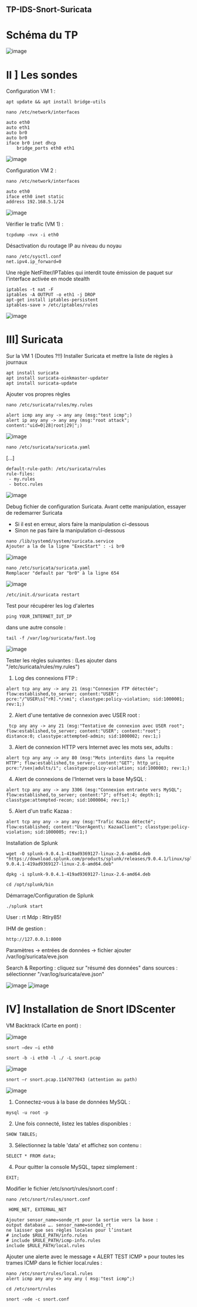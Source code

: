 ## TP-IDS-Snort-Suricata

# Schéma du TP

![image](https://user-images.githubusercontent.com/73076854/228902772-0b711fe5-d78f-4632-b2c8-380be839addb.png)

# II ] Les sondes
Configuration VM 1 :
```
apt update && apt install bridge-utils
```
```
nano /etc/network/interfaces
```

```
auto eth0
auto eth1
auto br0
auto br0
iface br0 inet dhcp
    bridge_ports eth0 eth1
```
![image](https://user-images.githubusercontent.com/73076854/228929294-84da1cef-e12a-4c10-a91b-86c4c66bf8a0.png)

Configuration VM 2 :
```
nano /etc/network/interfaces
```

```
auto eth0
iface eth0 inet static
address 192.168.5.1/24
```
![image](https://user-images.githubusercontent.com/73076854/228929446-2141d257-91c1-4fe9-bb64-094b8c88e21a.png)


Vérifier le trafic (VM 1) :
```
tcpdump -nvx -i eth0
```
Désactivation du routage IP au niveau du noyau
```
nano /etc/sysctl.conf
net.ipv4.ip_forward=0
```
Une règle NetFilter/IPTables qui interdit toute émission de paquet sur l'interface activée en mode
stealth
```
iptables -t nat -F 
iptables -A OUTPUT -o eth1 -j DROP
apt-get install iptables-persistent 
iptables-save > /etc/iptables/rules
```
![image](https://user-images.githubusercontent.com/73076854/228929630-523f4063-1b41-48fb-bd25-9f20b6982f83.png)

# III] Suricata
Sur la VM 1 (Doutes ?!!)
Installer Suricata et mettre la liste de règles à journaux
```
apt install suricata
apt install suricata-oinkmaster-updater
apt install suricata-update
```

Ajouter vos propres règles
```
nano /etc/suricata/rules/my.rules
```

```
alert icmp any any -> any any (msg:"test icmp";)
alert ip any any -> any any (msg:"root attack"; content:"uid=0|28|root|29|";) 
```
![image](https://user-images.githubusercontent.com/73076854/228929728-41678ed7-c59f-4440-8fd9-6b6a7a3561e4.png)

```
nano /etc/suricata/suricata.yaml
```
[...]
```
default-rule-path: /etc/suricata/rules
rule-files:
 - my.rules
 - botcc.rules
```
![image](https://user-images.githubusercontent.com/73076854/228929823-7fa2e090-39b0-4f8b-87c6-c79cfae6524f.png)

Debug fichier de configuration Suricata. 
Avant cette manipulation, essayer de redemarrer Suricata
- Si il est en erreur, alors faire la manipulation ci-dessous
- Sinon ne pas faire la manipulation ci-dessous
```
nano /lib/systemd/system/suricata.service 
Ajouter a la de la ligne "ExecStart" : -i br0
```
![image](https://user-images.githubusercontent.com/73076854/228929897-1defafc9-b97a-4923-945d-1aa85de83fbe.png)

```
nano /etc/suricata/suricata.yaml
Remplacer "default par "br0" à la ligne 654
```
![image](https://user-images.githubusercontent.com/73076854/229089025-99d4a8a6-a061-4813-977f-6d8a562e3f97.png)

```
/etc/init.d/suricata restart
```

Test pour récupérer les log d'alertes
```
ping YOUR_INTERNET_IUT_IP
```

dans une autre console : 
```
tail -f /var/log/suricata/fast.log 
```
![image](https://user-images.githubusercontent.com/73076854/229088037-022bf961-dde3-40e0-aa12-c37819a6763b.png)

Tester les règles suivantes :
(Les ajouter dans "/etc/suricata/rules/my.rules")
1. Log des connexions FTP :
```
alert tcp any any -> any 21 (msg:"Connexion FTP détectée"; flow:established,to_server; content:"USER"; pcre:"/^USER\s[^rR].*/smi"; classtype:policy-violation; sid:1000001; rev:1;)
```

2. Alert d'une tentative de connexion avec USER root :
```
 tcp any any -> any 21 (msg:"Tentative de connexion avec USER root"; flow:established,to_server; content:"USER"; content:"root"; distance:0; classtype:attempted-admin; sid:1000002; rev:1;)
```

3. Alert de connexion HTTP vers Internet avec les mots sex, adults :
```
alert tcp any any -> any 80 (msg:"Mots interdits dans la requête HTTP"; flow:established,to_server; content:"GET"; http_uri; pcre:"/sex|adults/i"; classtype:policy-violation; sid:1000003; rev:1;)
```

4. Alert de connexions de l'Internet vers la base MySQL :
```
alert tcp any any -> any 3306 (msg:"Connexion entrante vers MySQL"; flow:established,to_server; content:"J"; offset:4; depth:1; classtype:attempted-recon; sid:1000004; rev:1;)
```

5. Alert d'un trafic Kazaa :
```
alert tcp any any -> any any (msg:"Trafic Kazaa détecté"; flow:established; content:"UserAgent\: KazaaClient"; classtype:policy-violation; sid:1000005; rev:1;)
```

Installation de Splunk
```
wget -O splunk-9.0.4.1-419ad9369127-linux-2.6-amd64.deb "https://download.splunk.com/products/splunk/releases/9.0.4.1/linux/splunk-9.0.4.1-419ad9369127-linux-2.6-amd64.deb"
```

```
dpkg -i splunk-9.0.4.1-419ad9369127-linux-2.6-amd64.deb
```

```
cd /opt/splunk/bin
```

Démarrage/Configuration de Splunk
```
./splunk start
```
User : rt
Mdp : Rtlry85!

IHM de gestion : 
```
http://127.0.0.1:8000
```

Paramètres → entrées de données → fichier ajouter /var/log/suricata/eve.json

Search & Reporting : cliquez sur "résumé des données"
dans sources : sélectionner "/var/log/suricata/eve.json"

![image](https://user-images.githubusercontent.com/73076854/228933726-5e2e73b2-c073-46a2-9f8f-63ca79016c15.png)
![image](https://user-images.githubusercontent.com/73076854/229093969-d1d34145-f523-41b3-8d0a-49a365ad10b7.png)

# IV] Installation de Snort IDScenter

VM Backtrack (Carte en pont) :

![image](https://user-images.githubusercontent.com/73076854/228930607-e20e5517-d60b-4ff2-92de-0e76d3266031.png)

```
snort –dev –i eth0
```

```
snort -b -i eth0 -l ./ -L snort.pcap
```
![image](https://user-images.githubusercontent.com/73076854/229135531-83481863-9114-4472-9e0e-0add538abad5.png)

```
snort –r snort.pcap.1147077043 (attention au path)
```
![image](https://user-images.githubusercontent.com/73076854/229136114-fa7616f9-a758-4a84-aafa-3b057624c68f.png)


1. Connectez-vous à la base de données MySQL :
```
mysql -u root -p
```

2. Une fois connecté, listez les tables disponibles :
```
SHOW TABLES;
```

3. Sélectionnez la table 'data' et affichez son contenu :
```
SELECT * FROM data;
```

4. Pour quitter la console MySQL, tapez simplement :
```
EXIT;
```

Modifier le fichier /etc/snort/rules/snort.conf :
```
nano /etc/snort/rules/snort.conf
```
```
 HOME_NET, EXTERNAL_NET
```

```
Ajouter sensor_name=sonde_rt pour la sortie vers la base :
output database …. sensor_name=sonde1_rt
ne laisser que ses règles locales pour l’instant
# include $RULE_PATH/info.rules
# include $RULE_PATH/icmp-info.rules
include $RULE_PATH/local.rules
```

Ajouter une alerte avec le message « ALERT TEST ICMP » pour toutes les trames ICMP
dans le fichier local.rules :
```
nano /etc/snort/rules/local.rules
alert icmp any any <> any any ( msg:"test icmp";)
```

```
cd /etc/snort/rules
```

```
snort -vde -c snort.conf
```
